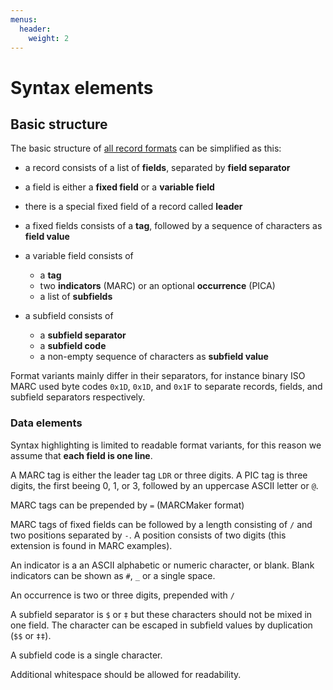 ```yaml
---
menus:
  header:
    weight: 2
---
```


# Syntax elements

## Basic structure

The basic structure of [all record formats](formats.md) can be simplified as this:

* a record consists of a list of **fields**, separated by **field separator**

* a field is either a **fixed field** or a **variable field**

* there is a special fixed field of a record called **leader**

* a fixed fields consists of a **tag**, followed by a sequence of characters as **field value**

* a variable field consists of
  * a **tag**
  * two **indicators** (MARC) or an optional **occurrence** (PICA)
  * a list of **subfields**

* a subfield consists of
  * a **subfield separator**
  * a **subfield code**
  * a non-empty sequence of characters as **subfield value**

Format variants mainly differ in their separators, for instance binary ISO MARC
used byte codes `0x1D`, `0x1D`, and `0x1F` to separate records, fields, and
subfield separators respectively.

### Data elements

Syntax highlighting is limited to readable format variants, for this reason we
assume that **each field is one line**.

A MARC tag is either the leader tag `LDR` or three digits. A PIC tag is three
digits, the first beeing 0, 1, or 3, followed by an uppercase ASCII letter or
`@`.

MARC tags can be prepended by `=` (MARCMaker format)

MARC tags of fixed fields can be followed by a length consisting of `/` and two
positions separated by `-`. A position consists of two digits (this extension
is found in MARC examples).

An indicator is a an ASCII alphabetic or numeric character, or blank. Blank
indicators can be shown as `#`, `_` or a single space.

An occurrence is two or three digits, prepended with `/`

A subfield separator is `$` or `‡` but these characters should not be mixed in
one field. The character can be escaped in subfield values by duplication (`$$`
or `‡‡`).

A subfield code is a single character.

Additional whitespace should be allowed for readability.


